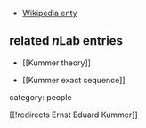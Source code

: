 
* [Wikipedia enty](http://en.wikipedia.org/wiki/Ernst_Kummer)

## related $n$Lab entries

* [[Kummer theory]]

* [[Kummer exact sequence]]

category: people

[[!redirects Ernst Eduard Kummer]]
